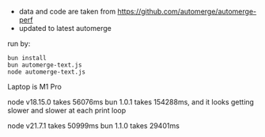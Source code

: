 * data and code are taken from https://github.com/automerge/automerge-perf
* updated to latest automerge

run by:

```
bun install
bun automerge-text.js
node automerge-text.js
```

Laptop is M1 Pro

node v18.15.0 takes 56076ms
bun 1.0.1 takes 154288ms, and it looks getting slower and slower at each print loop

node v21.7.1 takes 50999ms
bun 1.1.0 takes 29401ms
